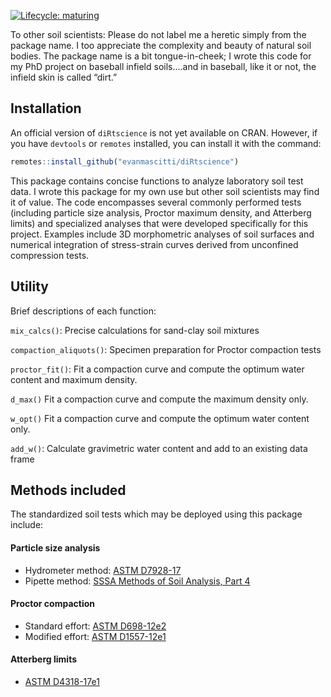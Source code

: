 
<!-- README.md is generated from README.Rmd. Please edit that file -->
<!-- badges: start -->

[![Lifecycle:
maturing](https://img.shields.io/badge/lifecycle-maturing-blue.svg)](https://www.tidyverse.org/lifecycle/#maturing)
<!-- badges: end -->

To other soil scientists: Please do not label me a heretic simply from
the package name. I too appreciate the complexity and beauty of natural
soil bodies. The package name is a bit tongue-in-cheek; I wrote this
code for my PhD project on baseball infield soils….and in baseball, like
it or not, the infield skin is called “dirt.”

## Installation

An official version of `diRtscience` is not yet available on CRAN.
However, if you have `devtools` or `remotes` installed, you can install
it with the command:

``` r
remotes::install_github("evanmascitti/diRtscience")
```

This package contains concise functions to analyze laboratory soil test
data. I wrote this package for my own use but other soil scientists may
find it of value. The code encompasses several commonly performed tests
(including particle size analysis, Proctor maximum density, and
Atterberg limits) and specialized analyses that were developed
specifically for this project. Examples include 3D morphometric analyses
of soil surfaces and numerical integration of stress-strain curves
derived from unconfined compression tests.

<!-- The best way to learn about this package is through the vignettes  -->
<!-- un-comment this line once the vignettes are added  -->

## Utility

Brief descriptions of each function:

`mix_calcs()`: Precise calculations for sand-clay soil mixtures

`compaction_aliquots()`: Specimen preparation for Proctor compaction
tests

`proctor_fit()`: Fit a compaction curve and compute the optimum water
content and maximum density.

`d_max()` Fit a compaction curve and compute the maximum density only.

`w_opt()` Fit a compaction curve and compute the optimum water content
only.

`add_w()`: Calculate gravimetric water content and add to an existing
data frame

## Methods included

The standardized soil tests which may be deployed using this package
include:

#### Particle size analysis

-   Hydrometer method: [ASTM
    D7928-17](https://www.astm.org/Standards/D7928.htm)
-   Pipette method: [SSSA Methods of Soil Analysis, Part
    4](https://www.wiley.com/en-us/Methods+of+Soil+Analysis%2C+Part+4%3A+Physical+Methods-p-9780891188933)

#### Proctor compaction

-   Standard effort: [ASTM
    D698-12e2](https://www.astm.org/Standards/D698.htm)
-   Modified effort: [ASTM
    D1557-12e1](https://www.astm.org/Standards/D1557)

#### Atterberg limits

-   [ASTM D4318-17e1](https://www.astm.org/Standards/D4318)
